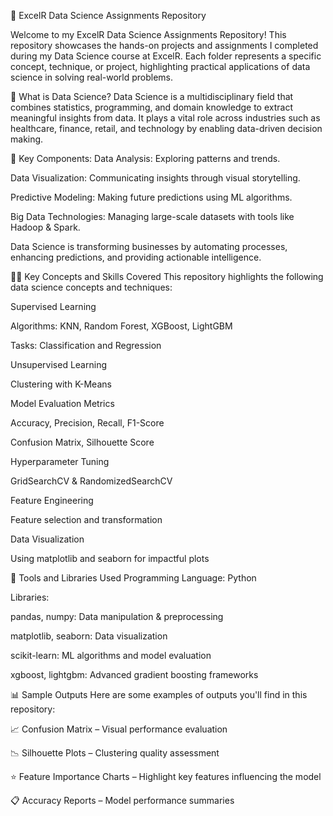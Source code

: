 📁 ExcelR Data Science Assignments Repository

Welcome to my ExcelR Data Science Assignments Repository!
This repository showcases the hands-on projects and assignments I completed during my Data Science course at ExcelR. Each folder represents a specific concept, technique, or project, highlighting practical applications of data science in solving real-world problems.

🌟 What is Data Science?
Data Science is a multidisciplinary field that combines statistics, programming, and domain knowledge to extract meaningful insights from data. It plays a vital role across industries such as healthcare, finance, retail, and technology by enabling data-driven decision making.

🔑 Key Components:
Data Analysis: Exploring patterns and trends.

Data Visualization: Communicating insights through visual storytelling.

Predictive Modeling: Making future predictions using ML algorithms.

Big Data Technologies: Managing large-scale datasets with tools like Hadoop & Spark.

Data Science is transforming businesses by automating processes, enhancing predictions, and providing actionable intelligence.

🧑‍💻 Key Concepts and Skills Covered
This repository highlights the following data science concepts and techniques:

Supervised Learning

Algorithms: KNN, Random Forest, XGBoost, LightGBM

Tasks: Classification and Regression

Unsupervised Learning

Clustering with K-Means

Model Evaluation Metrics

Accuracy, Precision, Recall, F1-Score

Confusion Matrix, Silhouette Score

Hyperparameter Tuning

GridSearchCV & RandomizedSearchCV

Feature Engineering

Feature selection and transformation

Data Visualization

Using matplotlib and seaborn for impactful plots

🧰 Tools and Libraries Used
Programming Language: Python

Libraries:

pandas, numpy: Data manipulation & preprocessing

matplotlib, seaborn: Data visualization

scikit-learn: ML algorithms and model evaluation

xgboost, lightgbm: Advanced gradient boosting frameworks

📊 Sample Outputs
Here are some examples of outputs you'll find in this repository:

📈 Confusion Matrix – Visual performance evaluation

📉 Silhouette Plots – Clustering quality assessment

⭐ Feature Importance Charts – Highlight key features influencing the model

📋 Accuracy Reports – Model performance summaries
